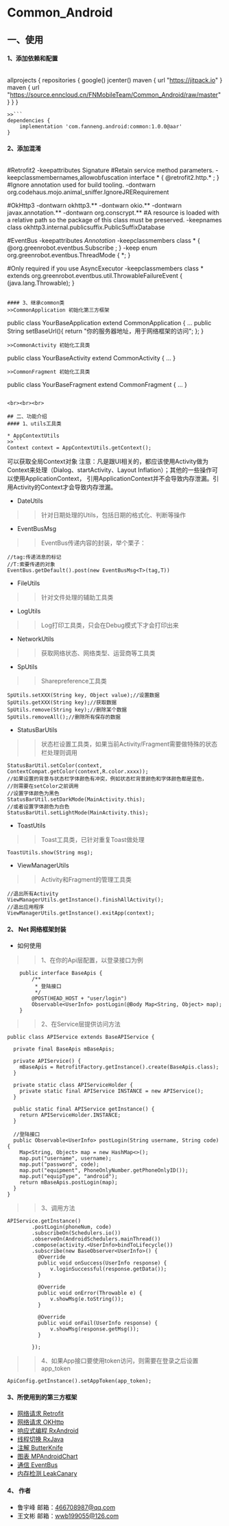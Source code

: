# Common_Android
## 一、使用
#### 1、添加依赖和配置
>>```
allprojects {
    repositories {
        google()
        jcenter()
        maven { url "https://jitpack.io" }
        maven { url "https://source.enncloud.cn/FNMobileTeam/Common_Android/raw/master" }
    }
}
```
>>```
dependencies {
    implementation 'com.fanneng.android:common:1.0.0@aar'
}
```

#### 2、添加混淆
>>```
#Retrofit2
-keepattributes Signature
#Retain service method parameters.
-keepclassmembernames,allowobfuscation interface * {
    @retrofit2.http.* <methods>;
}
#Ignore annotation used for build tooling.
-dontwarn org.codehaus.mojo.animal_sniffer.IgnoreJRERequirement

#OkHttp3
-dontwarn okhttp3.**
-dontwarn okio.**
-dontwarn javax.annotation.**
-dontwarn org.conscrypt.**
#A resource is loaded with a relative path so the package of this class must be preserved.
-keepnames class okhttp3.internal.publicsuffix.PublicSuffixDatabase

#EventBus
-keepattributes *Annotation*
-keepclassmembers class * {
    @org.greenrobot.eventbus.Subscribe <methods>;
}
-keep enum org.greenrobot.eventbus.ThreadMode { *; }

#Only required if you use AsyncExecutor
-keepclassmembers class * extends org.greenrobot.eventbus.util.ThrowableFailureEvent {
    <init>(java.lang.Throwable);
}
```

#### 3、继承common类
>>CommonApplication 初始化第三方框架
```
public class YourBaseApplication extend CommonApplication {
    ...
    public String setBaseUrl(){
        return "你的服务器地址，用于网络框架的访问";
    };
}
```
>>CommonActivity 初始化工具类
```
public class YourBaseActivity extend CommonActivity {
    ...
}
```
>>CommonFragment 初始化工具类
```
public class YourBaseFragment extend CommonFragment {
    ...
}
```

<br><br><br>

## 二、功能介绍
#### 1、utils工具类

* AppContextUtils
>>```
Context context = AppContextUtils.getContext();
```
可以获取全局Context对象
注意：凡是跟UI相关的，都应该使用Activity做为Context来处理（Dialog、startActivity、Layout Inflation）；其他的一些操作可以使用ApplicationContext，
引用ApplicationContext并不会导致内存泄漏。引用Activity的Context才会导致内存泄漏。


* DateUtils<br>
>>针对日期处理的Utils，包括日期的格式化、判断等操作


* EventBusMsg<br>
>>EventBus传递内容的封装，举个栗子：
```
//tag:传递消息的标记
//T:索要传递的对象
EventBus.getDefault().post(new EventBusMsg<T>(tag,T))
```


* FileUtils<br>
>>针对文件处理的辅助工具类


* LogUtils<br>
>>Log打印工具类，只会在Debug模式下才会打印出来


* NetworkUtils<br>
>>获取网络状态、网络类型、运营商等工具类


* SpUtils<br>
>>Sharepreference工具类
```
SpUtils.setXXX(String key, Object value);//设置数据
SpUtils.getXXX(String key);//获取数据
SpUtils.remove(String key);//删除某个数据
SpUtils.removeAll();//删除所有保存的数据
```


* StatusBarUtils<br>
>>状态栏设置工具类，如果当前Activity/Fragment需要做特殊的状态栏处理则调用
```
StatusBarUtil.setColor(context, ContextCompat.getColor(context,R.color.xxxx));
//如果设置的背景与状态栏字体颜色有冲突，例如状态栏背景颜色和字体颜色都是蓝色，
//则需要在setColor之前调用
//设置字体颜色为黑色
StatusBarUtil.setDarkMode(MainActivity.this);
//或者设置字体颜色为白色
StatusBarUtil.setLightMode(MainActivity.this);
```


* ToastUtils<br>
>>Toast工具类，已针对重复Toast做处理
```
ToastUtils.show(String msg);
```


* ViewManagerUtils<br>
>>Activity和Fragment的管理工具类
```
//退出所有Activity
ViewManagerUtils.getInstance().finishAllActivity();
//退出应用程序
ViewManagerUtils.getInstance().exitApp(context);
```

#### 2、 Net 网络框架封装
* 如何使用<br>

>>1、在你的Api层配置，以登录接口为例
```
    public interface BaseApis {
        /**
         * 登陆接口
         */
        @POST(HEAD_HOST + "user/login")
        Observable<UserInfo> postLogin(@Body Map<String, Object> map);
    }
```

>>2、在Service层提供访问方法
```
public class APIService extends BaseAPIService {

  private final BaseApis mBaseApis;

  private APIService() {
    mBaseApis = RetrofitFactory.getInstance().create(BaseApis.class);
  }

  private static class APIServiceHolder {
    private static final APIService INSTANCE = new APIService();
  }

  public static final APIService getInstance() {
    return APIServiceHolder.INSTANCE;
  }

  //登陆接口
  public Observable<UserInfo> postLogin(String username, String code) {
    Map<String, Object> map = new HashMap<>();
    map.put("username", username);
    map.put("password", code);
    map.put("equipment", PhoneOnlyNumber.getPhoneOnlyID());
    map.put("equipType", "android");
    return mBaseApis.postLogin(map);
  }
}
```

>>3、调用方法
```
APIService.getInstance()
        .postLogin(phoneNum, code)
        .subscribeOn(Schedulers.io())
        .observeOn(AndroidSchedulers.mainThread())
        .compose(activity.<UserInfo>bindToLifecycle())
        .subscribe(new BaseObserver<UserInfo>() {
          @Override
          public void onSuccess(UserInfo response) {
              v.loginSuccessful(response.getData());
          }

          @Override
          public void onError(Throwable e) {
              v.showMsg(e.toString());
          }

          @Override
          public void onFail(UserInfo response) {
              v.showMsg(response.getMsg());
          }

        });
```

>>4、如果App接口要使用token访问，则需要在登录之后设置app_token
```
ApiConfig.getInstance().setAppToken(app_token);
```



#### 3、所使用到的第三方框架
* [网络请求 Retrofit](https://github.com/square/retrofit)
* [网络请求 OKHttp](https://github.com/square/okhttp)
* [响应式编程 RxAndroid](https://github.com/ReactiveX/RxAndroid)
* [线程切换 RxJava](https://github.com/ReactiveX/RxJava)
* [注解 ButterKnife](https://github.com/JakeWharton/butterknife)
* [图表 MPAndroidChart](https://github.com/PhilJay/MPAndroidChart)
* [通信 EventBus](https://github.com/greenrobot/EventBus)
* [内存检测 LeakCanary](https://github.com/square/leakcanary)


#### 4、 作者
* 鲁宇峰   邮箱：466708987@qq.com
* 王文彬   邮箱：wwb199055@126.com